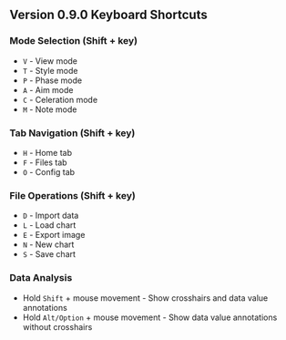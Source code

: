 ## Version 0.9.0 Keyboard Shortcuts

### Mode Selection (Shift + key)
- `V` - View mode
- `T` - Style mode 
- `P` - Phase mode 
- `A` - Aim mode 
- `C` - Celeration mode
- `M` - Note mode

### Tab Navigation (Shift + key)
- `H` - Home tab
- `F` - Files tab
- `O` - Config tab

### File Operations (Shift + key)
- `D` - Import data
- `L` - Load chart
- `E` - Export image
- `N` - New chart
- `S` - Save chart

### Data Analysis
- Hold `Shift` + mouse movement - Show crosshairs and data value annotations 
- Hold `Alt/Option` + mouse movement - Show data value annotations without crosshairs


